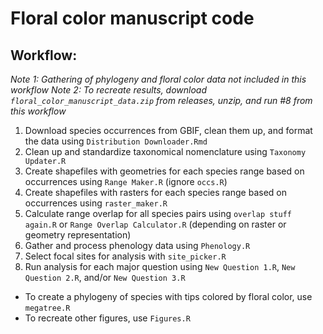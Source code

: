# Floral color manuscript code

## Workflow:

*Note 1: Gathering of phylogeny and floral color data not included in this workflow*
*Note 2: To recreate results, download `floral_color_manuscript_data.zip` from releases, unzip, and run #8 from this workflow*

1. Download species occurrences from GBIF, clean them up, and format the data using `Distribution Downloader.Rmd`
2. Clean up and standardize taxonomical nomenclature using `Taxonomy Updater.R`
3. Create shapefiles with geometries for each species range based on occurrences using `Range Maker.R` (ignore `occs.R`)
4. Create shapefiles with rasters for each species range based on occurrences using `raster_maker.R`
5. Calculate range overlap for all species pairs using `overlap stuff again.R` or `Range Overlap Calculator.R` (depending on raster or geometry representation)
6. Gather and process phenology data using `Phenology.R`
7. Select focal sites for analysis with `site_picker.R`
8. Run analysis for each major question using `New Question 1.R`, `New Question 2.R`, and/or `New Question 3.R`

- To create a phylogeny of species with tips colored by floral color, use `megatree.R`
- To recreate other figures, use `Figures.R`
